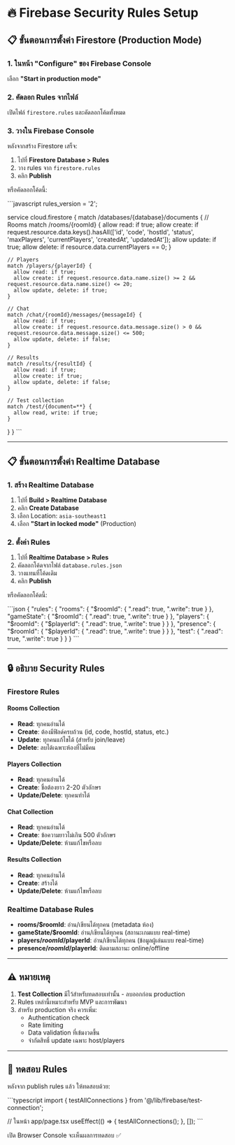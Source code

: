 # 🔥 Firebase Security Rules Setup

## 📋 ขั้นตอนการตั้งค่า Firestore (Production Mode)

### 1. ในหน้า "Configure" ของ Firebase Console

เลือก **"Start in production mode"**

### 2. คัดลอก Rules จากไฟล์

เปิดไฟล์ `firestore.rules` และคัดลอกโค้ดทั้งหมด

### 3. วางใน Firebase Console

หลังจากสร้าง Firestore เสร็จ:
1. ไปที่ **Firestore Database > Rules**
2. วาง rules จาก `firestore.rules`
3. คลิก **Publish**

หรือคัดลอกโค้ดนี้:

\`\`\`javascript
rules_version = '2';

service cloud.firestore {
  match /databases/{database}/documents {
    // Rooms
    match /rooms/{roomId} {
      allow read: if true;
      allow create: if request.resource.data.keys().hasAll(['id', 'code', 'hostId', 'status', 'maxPlayers', 'currentPlayers', 'createdAt', 'updatedAt']);
      allow update: if true;
      allow delete: if resource.data.currentPlayers == 0;
    }

    // Players
    match /players/{playerId} {
      allow read: if true;
      allow create: if request.resource.data.name.size() >= 2 && request.resource.data.name.size() <= 20;
      allow update, delete: if true;
    }

    // Chat
    match /chat/{roomId}/messages/{messageId} {
      allow read: if true;
      allow create: if request.resource.data.message.size() > 0 && request.resource.data.message.size() <= 500;
      allow update, delete: if false;
    }

    // Results
    match /results/{resultId} {
      allow read: if true;
      allow create: if true;
      allow update, delete: if false;
    }

    // Test collection
    match /test/{document=**} {
      allow read, write: if true;
    }
  }
}
\`\`\`

---

## 📋 ขั้นตอนการตั้งค่า Realtime Database

### 1. สร้าง Realtime Database

1. ไปที่ **Build > Realtime Database**
2. คลิก **Create Database**
3. เลือก Location: `asia-southeast1`
4. เลือก **"Start in locked mode"** (Production)

### 2. ตั้งค่า Rules

1. ไปที่ **Realtime Database > Rules**
2. คัดลอกโค้ดจากไฟล์ `database.rules.json`
3. วางแทนที่โค้ดเดิม
4. คลิก **Publish**

หรือคัดลอกโค้ดนี้:

\`\`\`json
{
  "rules": {
    "rooms": {
      "$roomId": {
        ".read": true,
        ".write": true
      }
    },
    "gameState": {
      "$roomId": {
        ".read": true,
        ".write": true
      }
    },
    "players": {
      "$roomId": {
        "$playerId": {
          ".read": true,
          ".write": true
        }
      }
    },
    "presence": {
      "$roomId": {
        "$playerId": {
          ".read": true,
          ".write": true
        }
      }
    },
    "test": {
      ".read": true,
      ".write": true
    }
  }
}
\`\`\`

---

## 🔒 อธิบาย Security Rules

### Firestore Rules

#### Rooms Collection
- **Read**: ทุกคนอ่านได้
- **Create**: ต้องมีฟิลด์ครบถ้วน (id, code, hostId, status, etc.)
- **Update**: ทุกคนแก้ไขได้ (สำหรับ join/leave)
- **Delete**: ลบได้เฉพาะห้องที่ไม่มีคน

#### Players Collection
- **Read**: ทุกคนอ่านได้
- **Create**: ชื่อต้องยาว 2-20 ตัวอักษร
- **Update/Delete**: ทุกคนทำได้

#### Chat Collection
- **Read**: ทุกคนอ่านได้
- **Create**: ข้อความยาวไม่เกิน 500 ตัวอักษร
- **Update/Delete**: ห้ามแก้ไขหรือลบ

#### Results Collection
- **Read**: ทุกคนอ่านได้
- **Create**: สร้างได้
- **Update/Delete**: ห้ามแก้ไขหรือลบ

### Realtime Database Rules

- **rooms/$roomId**: อ่าน/เขียนได้ทุกคน (metadata ห้อง)
- **gameState/$roomId**: อ่าน/เขียนได้ทุกคน (สถานะเกมแบบ real-time)
- **players/$roomId/$playerId**: อ่าน/เขียนได้ทุกคน (ข้อมูลผู้เล่นแบบ real-time)
- **presence/$roomId/$playerId**: ติดตามสถานะ online/offline

---

## ⚠️ หมายเหตุ

1. **Test Collection** มีไว้สำหรับทดสอบเท่านั้น - ลบออกก่อน production
2. Rules เหล่านี้เหมาะสำหรับ MVP และการพัฒนา
3. สำหรับ production จริง ควรเพิ่ม:
   - Authentication check
   - Rate limiting
   - Data validation ที่เข้มงวดขึ้น
   - จำกัดสิทธิ์ update เฉพาะ host/players

---

## 🧪 ทดสอบ Rules

หลังจาก publish rules แล้ว ให้ทดสอบด้วย:

\`\`\`typescript
import { testAllConnections } from '@/lib/firebase/test-connection';

// ในหน้า app/page.tsx
useEffect(() => {
  testAllConnections();
}, []);
\`\`\`

เปิด Browser Console จะเห็นผลการทดสอบ ✅
